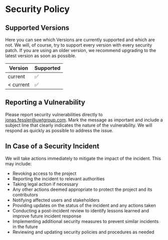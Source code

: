 # Security Policy

## Supported Versions

Here you can see which Versions are currently supported and which are not. We will, of course, try to support every version with every security patch. If you are using an older version, we recommend upgrading to the latest version as soon as possible.

| Version   | Supported          |
|-----------|--------------------|
| current   | :white_check_mark: |
| < current | :white_check_mark: |

## Reporting a Vulnerability

Please report security vulnerabilities directly to [jonas.fessler@uwtgroup.com](mailto:jonas.fessler@uwtgroup.com). Mark the message as important and include a subject line that clearly indicates the nature of the vulnerability. We will respond as quickly as possible to address the issue.

## In Case of a Security Incident

We will take actions immediately to mitigate the impact of the incident. This may include:
- Revoking access to the project
- Reporting the incident to relevant authorities
- Taking legal action if necessary
- Any other actions deemed appropriate to protect the project and its contributors
- Notifying affected users and stakeholders
- Providing updates on the status of the incident and any actions taken
- Conducting a post-incident review to identify lessons learned and improve future incident response
- Implementing additional security measures to prevent similar incidents in the future
- Reviewing and updating security policies and procedures as needed